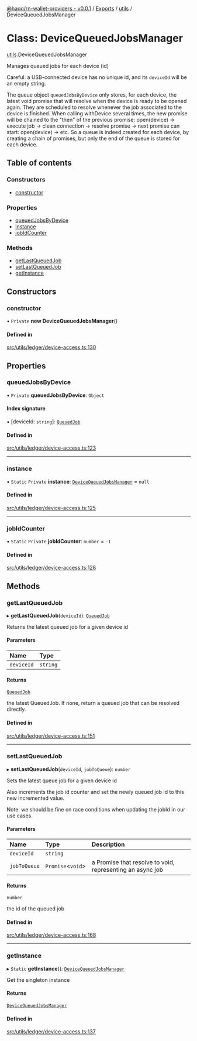 [@haqq/rn-wallet-providers - v0.0.1](../README.md) / [Exports](../modules.md) / [utils](../modules/utils.md) / DeviceQueuedJobsManager

# Class: DeviceQueuedJobsManager

[utils](../modules/utils.md).DeviceQueuedJobsManager

Manages queued jobs for each device (id)

Careful: a USB-connected device has no unique id, and its `deviceId` will be an empty string.

The queue object `queuedJobsByDevice` only stores, for each device, the latest void promise that will resolve
when the device is ready to be opened again.
They are scheduled to resolve whenever the job associated to the device is finished.
When calling withDevice several times, the new promise will be chained to the "then" of the previous promise:
open(device) -> execute job -> clean connection -> resolve promise -> next promise can start: open(device) -> etc.
So a queue is indeed created for each device, by creating a chain of promises, but only the end of the queue is stored for each device.

## Table of contents

### Constructors

- [constructor](utils.DeviceQueuedJobsManager.md#constructor)

### Properties

- [queuedJobsByDevice](utils.DeviceQueuedJobsManager.md#queuedjobsbydevice)
- [instance](utils.DeviceQueuedJobsManager.md#instance)
- [jobIdCounter](utils.DeviceQueuedJobsManager.md#jobidcounter)

### Methods

- [getLastQueuedJob](utils.DeviceQueuedJobsManager.md#getlastqueuedjob)
- [setLastQueuedJob](utils.DeviceQueuedJobsManager.md#setlastqueuedjob)
- [getInstance](utils.DeviceQueuedJobsManager.md#getinstance)

## Constructors

### constructor

• `Private` **new DeviceQueuedJobsManager**()

#### Defined in

[src/utils/ledger/device-access.ts:130](https://github.com/haqq-network/haqq-rn-wallet-providers/blob/7850de5/src/utils/ledger/device-access.ts#L130)

## Properties

### queuedJobsByDevice

• `Private` **queuedJobsByDevice**: `Object`

#### Index signature

▪ [deviceId: `string`]: [`QueuedJob`](../modules/utils.md#queuedjob)

#### Defined in

[src/utils/ledger/device-access.ts:123](https://github.com/haqq-network/haqq-rn-wallet-providers/blob/7850de5/src/utils/ledger/device-access.ts#L123)

___

### instance

▪ `Static` `Private` **instance**: [`DeviceQueuedJobsManager`](utils.DeviceQueuedJobsManager.md) = `null`

#### Defined in

[src/utils/ledger/device-access.ts:125](https://github.com/haqq-network/haqq-rn-wallet-providers/blob/7850de5/src/utils/ledger/device-access.ts#L125)

___

### jobIdCounter

▪ `Static` `Private` **jobIdCounter**: `number` = `-1`

#### Defined in

[src/utils/ledger/device-access.ts:128](https://github.com/haqq-network/haqq-rn-wallet-providers/blob/7850de5/src/utils/ledger/device-access.ts#L128)

## Methods

### getLastQueuedJob

▸ **getLastQueuedJob**(`deviceId`): [`QueuedJob`](../modules/utils.md#queuedjob)

Returns the latest queued job for a given device id

#### Parameters

| Name | Type |
| :------ | :------ |
| `deviceId` | `string` |

#### Returns

[`QueuedJob`](../modules/utils.md#queuedjob)

the latest QueuedJob. If none, return a queued job that can be resolved directly.

#### Defined in

[src/utils/ledger/device-access.ts:151](https://github.com/haqq-network/haqq-rn-wallet-providers/blob/7850de5/src/utils/ledger/device-access.ts#L151)

___

### setLastQueuedJob

▸ **setLastQueuedJob**(`deviceId`, `jobToQueue`): `number`

Sets the latest queue job for a given device id

Also increments the job id counter and set the newly queued job id to this new incremented value.

Note: we should be fine on race conditions when updating the jobId in our use cases.

#### Parameters

| Name | Type | Description |
| :------ | :------ | :------ |
| `deviceId` | `string` |  |
| `jobToQueue` | `Promise`\<`void`\> | a Promise that resolve to void, representing an async job |

#### Returns

`number`

the id of the queued job

#### Defined in

[src/utils/ledger/device-access.ts:168](https://github.com/haqq-network/haqq-rn-wallet-providers/blob/7850de5/src/utils/ledger/device-access.ts#L168)

___

### getInstance

▸ `Static` **getInstance**(): [`DeviceQueuedJobsManager`](utils.DeviceQueuedJobsManager.md)

Get the singleton instance

#### Returns

[`DeviceQueuedJobsManager`](utils.DeviceQueuedJobsManager.md)

#### Defined in

[src/utils/ledger/device-access.ts:137](https://github.com/haqq-network/haqq-rn-wallet-providers/blob/7850de5/src/utils/ledger/device-access.ts#L137)

